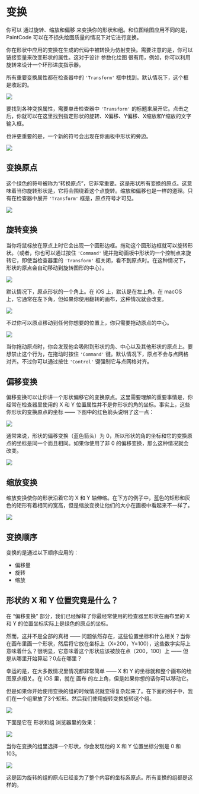 # 变换

你可以 通过旋转、缩放和偏移 来变换你的形状和组。和位图绘图应用不同的是，PaintCode 可以在不损失绘图质量的情况下对它进行变换。

你在形状中应用的变换在生成的代码中被转换为仿射变换。需要注意的是，你可以链接变量来改变形状的属性。这对于设计 参数化绘图 很有用，例如，你可以利用旋转来设计一个环形进度指示器。

所有重要变换属性都在检查器中的 `'Transform'` 框中找到。默认情况下，这个框是收起的。

![](images/transforms_closed.png)

要找到各种变换属性，需要单击检查器中 `'Transform'` 的标题来展开它。点击之后，你就可以在这里找到指定形状的旋转、X偏移、Y偏移、X缩放和Y缩放的文字输入框。

也许更重要的是，一个新的符号会出现在你画板中形状的旁边。

![](images/transforms_open.png)

## 变换原点

这个绿色的符号被称为“转换原点”，它非常重要。这是形状所有变换的原点。这意味着当你旋转形状是，它将会围绕着这个点旋转。缩放和偏移也是一样的道理。只有在检查器中展开 `'Transform'` 框是，原点符号才可见。

![](images/origin.png)

## 旋转变换

当你将鼠标放在原点上时它会出现一个圆形边框。拖动这个圆形边框就可以旋转形状。（或者，你也可以通过按住 `'Command'` 键并拖动画板中形状的一个控制点来旋转它，即使当检查器里的 `'Transform'` 框关闭，看不到原点时。在这种情况下，形状的原点会自动移动到旋转图形的中心）。

![](images/hovered_origin.png)

默认情况下，原点形状的一个角上。在 iOS 上，默认是在左上角。在 macOS 上，它通常在左下角，但如果你使用翻转的画布，这种情况就会改变。

![](images/transforms_rotated_rect.png)

不过你可以原点移动到任何你想要的位置上，你只需要拖动原点的中心。

![](images/transforms_moved_origin.png)

当你拖动原点时，你会发现他会吸附到形状的角、中心以及其他形状的原点上。要想禁止这个行为，在拖动时按住 `'Command'` 键。默认情况下，原点不会与点网格对齐。不过你可以通过按住 `'Control'` 键强制它与点网格对齐。

## 偏移变换

偏移变换可以让你讲一个形状偏移它的变换原点。这里需要理解的重要事情是，你经常在检查器里使用的 X 和 Y 位置属性并不是你形状的角的坐标。事实上，这些你形状的变换原点的坐标 —— 下图中的红色箭头说明了这一点：

![](images/transforms_offset.png)


通常来说，形状的偏移变换（蓝色箭头）为 0，所以形状的角的坐标和它的变换原点的坐标是同一个而且相同。如果你使用了非 0 的偏移变换，那么这种情况就会改变。

![](images/transforms_offset_inspector.png)

## 缩放变换

缩放变换使你的形状沿着它的 X 和 Y 轴伸缩。在下方的例子中，蓝色的矩形和灰色的矩形有着相同的宽高，但是缩放变换让他们的大小在画板中看起来不一样了。

![](images/transforms_scale.png)

## 变换顺序

变换的是通过以下顺序应用的：

- 偏移量
- 旋转
- 缩放

## 形状的 X 和 Y 位置究竟是什么？

在 “偏移变换” 部分，我们已经解释了你最经常使用的检查器里形状在画布里的 X 和 Y 的位置坐标实际上是绿色的原点的坐标。

然而，这并不是全部的真相 —— 问题依然存在，这些位置坐标和什么相关？当你在画布里画一个形状，然后将它放在坐标上（X=200，Y=100），这些数字实际上意味着什么？很明显，它意味着这个形状应该被放在点（200，100）上 —— 但是从哪里开始算起？0点在哪里？

幸运的是，在大多数情况里情况都非常简单 —— X 和 Y 的坐标就和整个画布的绘图原点相关。在 iOS 里，就在 画布 的左上角，但是如果你想的话你可以移动它。

但是如果你开始使用变换的组的时候情况就变得复杂起来了。在下面的例子中，我们在一个组里放了3个矩形。然后我们使用旋转变换旋转这个组。

![](images/group_transform0.png)

下面是它在 形状和组 浏览器里的效果：

![](images/group_transform1.png)

当你在变换的组里选择一个形状，你会发现他的 X 和 Y 位置坐标分别是 0 和 103。

![](images/group_transform2.png)

这是因为旋转的组的原点已经变为了整个内容的坐标系原点。所有变换的组都是这样的。